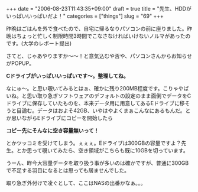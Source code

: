 +++
date = "2006-08-23T11:43:35+09:00"
draft = true
title = "先生、HDDがいっぱいいっぱいだよ！"
categories = ["things"]
slug = "69"
+++

昨晩はごはんを外で食べたので、自宅に帰るなりパソコンの前に座りました。昨晩はちょっと忙しく制限時間3時間でこなさなければいけないノルマがあったのです。(大学のレポート提出)

さてと、じゃあやりますか〜〜！と意気込むや否や、パソコンさんからお知らせがPOPUP。

<strong>Cドライブがいっぱいいっぱいです〜。整理してね。</strong>

なにゅ〜。と思い覗いてみるとはぁ、確かに残り200MB程度です。こりゃやばいね。と思い取り急ぎソフトウェアのデフォルトの設定のまま面倒でデータをCドライブに保存していたものを、本来データ用に用意してあるEドライブに移そうと目論む。データはおよそ42GB、いやはやよくまぁこんなにあるもんだ。とか思いながらEドライブにコピーを開始したら

<strong>コピー先にそんなに空き容量無いって！</strong>

とかツッコミを受けてしまう。ぇぇぇ。Eドライブは300GBの容量ですよ？先生。とか思って覗いてみたら、空き領域がこちらも既に10GBを切っています。

うーん、昨今大容量データを取り扱う事が多いのは確かですが、普通に300GBで不足する羽目になるとは思っても居ませんでした。

取り急ぎ外付けで凌ぐとして、ここはNASの出番かなぁ。。。
